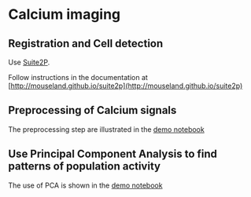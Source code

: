 # Calcium imaging

## Registration and Cell detection

Use [Suite2P](https://github.com/MouseLand/suite2p). 

Follow instructions in the documentation at [http://mouseland.github.io/suite2p](http://mouseland.github.io/suite2p)

## Preprocessing of Calcium signals
	
The preprocessing step are illustrated in the [demo notebook](https://github.com/yzerlaut/cortical-physio-icm/blob/master/Ca-imaging/preprocessing_demo.ipynb)

## Use Principal Component Analysis to find patterns of population activity

The use of PCA is shown in the [demo notebook](https://github.com/yzerlaut/cortical-physio-icm/blob/master/Ca-imaging/PCA_demo.ipynb)
